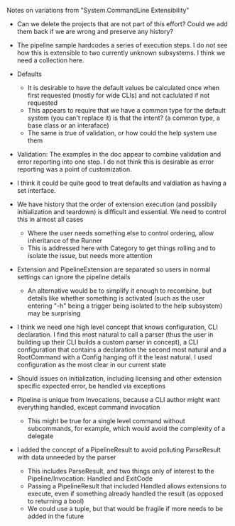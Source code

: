 Notes on variations from "System.CommandLine Extensibility"

* Can we delete the projects that are not part of this effort? Could we add them back if we are wrong and preserve any history?

* The pipeline sample hardcodes a series of execution steps. I do not see how this is extensible to two currently unknown subsystems. I think we need a collection here.

* Defaults
    * It is desirable to have the default values be calculated once when first requested (mostly for wide CLIs) and not caclulated if not requested
    * This appears to require that we have a common type for the default system (you can't replace it) is that the intent? (a common type, a base class or an interaface)
    * The same is true of validation, or how could the help system use them

* Validation: The examples in the doc appear to combine validation and error reporting into one step. I do not think this is desirable as error reporting was a point of customization. 
    
* I think it could be quite good to treat defaults and valdiation as having a set interface. 

* We have history that the order of extension execution (and possibily initialization and teardown) is difficult and essential. We need to control this in almost all cases
   * Where the user needs something else to control ordering, allow inheritance of the Runner
   * This is addressed here with Category to get things rolling and to isolate the issue, but needs more attention

* Extension and PipelineExtension are separated so users in normal settings can ignore the pipeline details
  * An alternative would be to simplify it enough to recombine, but details like whether something is activated (such as the user entering "-h" being a trigger being isolated to the help subsystem) may be surprising

* I think we need one high level concept that knows configuration, CLI declaration. I find this most natural to call a parser
  (thus the user in building up their CLI builds a custom parser in concept), a CLI configuration that contains a declaration
  the second most natural and a RootCommand with a Config hanging off it the least natural. I used configuration as the most 
  clear in our current state

* Should issues on initialization, including licensing and other extension specific expected error, be handled via exceptions

* Pipeline is unique from Invocations, because a CLI author might want everything handled, except command invocation
  * This might be true for a single level command without subcommands, for example, which would avoid the complexity of a delegate

* I added the concept of a PipelineResult to avoid polluting ParseResult with data unneeded by the parser
  * This includes ParseResult, and two things only of interest to the Pipeline/Invocation: Handled and ExitCode
  * Passing a PipelineResult that included Handled allows extensions to execute, even if something already handled the result (as opposed to returning a bool)
  * We could use a tuple, but that would be fragile if more needs to be added in the future


